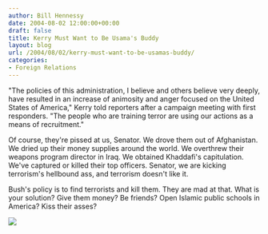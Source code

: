 ```yaml
---
author: Bill Hennessy
date: 2004-08-02 12:00:00+00:00
draft: false
title: Kerry Must Want to Be Usama's Buddy
layout: blog
url: /2004/08/02/kerry-must-want-to-be-usamas-buddy/
categories:
- Foreign Relations
---
```


"The policies of this administration, I believe and others believe very deeply, have resulted in an increase of animosity and anger focused on the United States of America," Kerry told reporters after a campaign meeting with first responders. "The people who are training terror are using our actions as a means of recruitment."  
  
Of course, they're pissed at us, Senator.  We drove them out of Afghanistan.  We dried up their money supplies around the world.  We overthrew their weapons program director in Iraq.  We obtained Khaddafi's capitulation.  We've captured or killed their top officers.  Senator, we are kicking terrorism's hellbound ass, and terrorism doesn't like it.    
  
Bush's policy is to find terrorists and kill them.  They are mad at that.  What is your solution?  Give them money?  Be friends?  Open Islamic public schools in America?  Kiss their asses?    
  
  
  
![](https://blog.billhennessy.com/aggbug.aspx?PostID=662)

